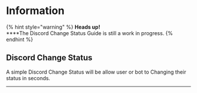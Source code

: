 # Information

{% hint style="warning" %}
**Heads up!**\
****The Discord Change Status Guide is still a work in progress.
{% endhint %}

## Discord Change Status

A simple Discord Change Status will be allow user or bot to Changing their status in seconds.

****
